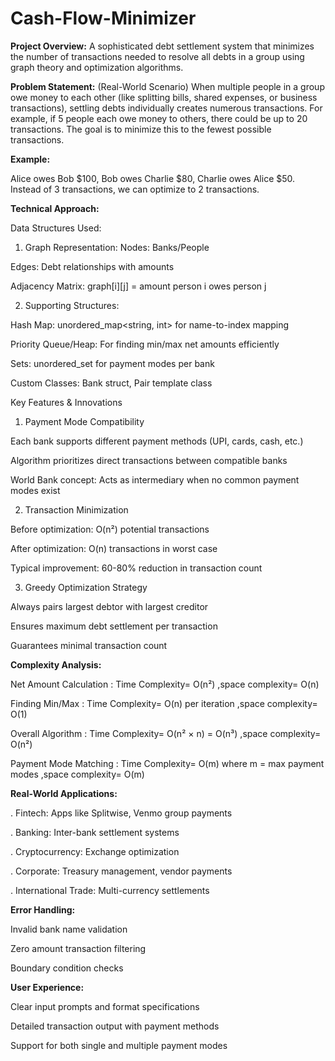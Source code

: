 # Cash-Flow-Minimizer
**Project Overview:**
A sophisticated debt settlement system that minimizes the number of transactions needed to resolve
all debts in a group using graph theory and optimization algorithms.

**Problem Statement:**
(Real-World Scenario) When multiple people in a group owe money to each other (like splitting bills,
shared expenses, or business transactions), settling debts individually creates numerous transactions.
For example, if 5 people each owe money to others, there could be up to 20 transactions. The goal is
to minimize this to the fewest possible transactions.

**Example:**

Alice owes Bob $100,
Bob owes Charlie $80,
Charlie owes Alice $50.
Instead of 3 transactions, we can optimize to 2 transactions.

**Technical Approach:**

Data Structures Used:
1. Graph Representation:
Nodes: Banks/People

Edges: Debt relationships with amounts

Adjacency Matrix: graph[i][j] = amount person i owes person j

2. Supporting Structures:
   
Hash Map: unordered_map<string, int> for name-to-index mapping

Priority Queue/Heap: For finding min/max net amounts efficiently

Sets: unordered_set<string> for payment modes per bank

Custom Classes: Bank struct, Pair template class

Key Features & Innovations

1. Payment Mode Compatibility
   
Each bank supports different payment methods (UPI, cards, cash, etc.)

Algorithm prioritizes direct transactions between compatible banks

World Bank concept: Acts as intermediary when no common payment modes exist

2. Transaction Minimization
   
Before optimization: O(n²) potential transactions

After optimization: O(n) transactions in worst case

Typical improvement: 60-80% reduction in transaction count

3. Greedy Optimization Strategy
   
Always pairs largest debtor with largest creditor

Ensures maximum debt settlement per transaction

Guarantees minimal transaction count

**Complexity Analysis:**



Net Amount Calculation : Time Complexity=                      O(n²)       ,space complexity=                         O(n)

Finding Min/Max   : Time Complexity=                                        O(n) per iteration ,space complexity=                   O(1)

Overall Algorithm  : Time Complexity=                                       O(n² × n) = O(n³)  ,space complexity=                   O(n²)

Payment Mode Matching  : Time Complexity=                                   O(m) where m = max payment modes ,space complexity=     O(m)

**Real-World Applications:**

. Fintech: Apps like Splitwise, Venmo group payments

. Banking: Inter-bank settlement systems

. Cryptocurrency: Exchange optimization

. Corporate: Treasury management, vendor payments

. International Trade: Multi-currency settlements



**Error Handling:**

Invalid bank name validation

Zero amount transaction filtering

Boundary condition checks

**User Experience:**

Clear input prompts and format specifications

Detailed transaction output with payment methods

Support for both single and multiple payment modes
